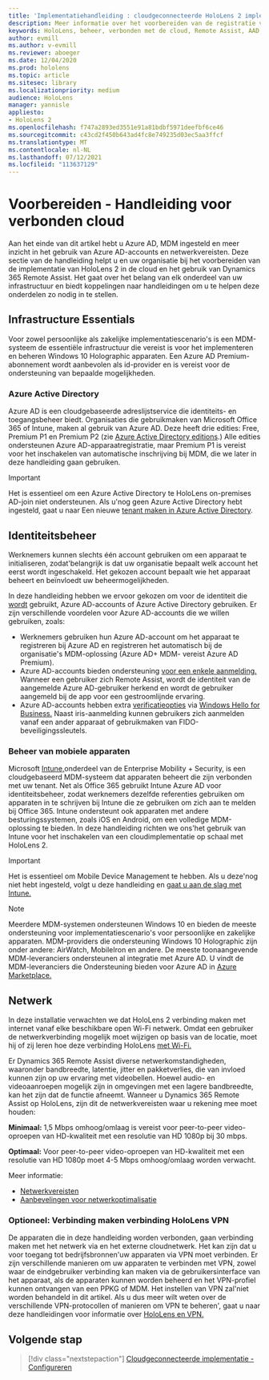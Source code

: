 ```yaml
---
title: 'Implementatiehandleiding : cloudgeconnecteerde HoloLens 2 implementatie op schaal met Remote Assist - Voorbereiden'
description: Meer informatie over het voorbereiden van de registratie van HoloLens via een cloudnetwerk met behulp van Azure Active Directory en identiteitsbeheer.
keywords: HoloLens, beheer, verbonden met de cloud, Remote Assist, AAD, Azure AD, MDM, Mobile Device Management
author: evmill
ms.author: v-evmill
ms.reviewer: aboeger
ms.date: 12/04/2020
ms.prod: hololens
ms.topic: article
ms.sitesec: library
ms.localizationpriority: medium
audience: HoloLens
manager: yannisle
appliesto:
- HoloLens 2
ms.openlocfilehash: f747a2893ed3551e91a81bdbf5971deefbf6ce46
ms.sourcegitcommit: c43cd2f450b643ad4fc8e749235d03ec5aa3ffcf
ms.translationtype: MT
ms.contentlocale: nl-NL
ms.lasthandoff: 07/12/2021
ms.locfileid: "113637129"
---
```

# <a name="prepare---cloud-connected-guide"></a>Voorbereiden - Handleiding voor verbonden cloud

Aan het einde van dit artikel hebt u Azure AD, MDM ingesteld en meer inzicht in het gebruik van Azure AD-accounts en netwerkvereisten. Deze sectie van de handleiding helpt u en uw organisatie bij het voorbereiden van de implementatie van HoloLens 2 in de cloud en het gebruik van Dynamics 365 Remote Assist. Het gaat over het belang van elk onderdeel van uw infrastructuur en biedt koppelingen naar handleidingen om u te helpen deze onderdelen zo nodig in te stellen.

## <a name="infrastructure-essentials"></a>Infrastructure Essentials

Voor zowel persoonlijke als zakelijke implementatiescenario's is een MDM-systeem de essentiële infrastructuur die vereist is voor het implementeren en beheren Windows 10 Holographic apparaten. Een Azure AD Premium-abonnement wordt aanbevolen als id-provider en is vereist voor de ondersteuning van bepaalde mogelijkheden.

### <a name="azure-active-directory"></a>Azure Active Directory

Azure AD is een cloudgebaseerde adreslijstservice die identiteits- en toegangsbeheer biedt. Organisaties die gebruikmaken van Microsoft Office 365 of Intune, maken al gebruik van Azure AD. Deze heeft drie edities: Free, Premium P1 en Premium P2 (zie [Azure Active Directory editions](https://azure.microsoft.com/documentation/articles/active-directory-editions).) Alle edities ondersteunen Azure AD-apparaatregistratie, maar Premium P1 is vereist voor het inschakelen van automatische inschrijving bij MDM, die we later in deze handleiding gaan gebruiken.

> [!IMPORTANT]
> Het is essentieel om een Azure Active Directory te HoloLens on-premises AD-join niet ondersteunen. Als u&#39;nog geen Azure Active Directory hebt ingesteld, gaat u naar Een nieuwe [tenant maken in Azure Active Directory](https://docs.microsoft.com/azure/active-directory/fundamentals/active-directory-access-create-new-tenant).

## <a name="identity-management"></a>Identiteitsbeheer

Werknemers kunnen slechts één account gebruiken om een apparaat te initialiseren, zodat&#39;belangrijk is dat uw organisatie bepaalt welk account het eerst wordt ingeschakeld. Het gekozen account bepaalt wie het apparaat beheert en beïnvloedt uw beheermogelijkheden.

In deze handleiding hebben we ervoor gekozen om voor de identiteit die [wordt](/hololens/hololens-identity) gebruikt, Azure AD-accounts of Azure Active Directory gebruiken. Er zijn verschillende voordelen voor Azure AD-accounts die we willen gebruiken, zoals:

- Werknemers gebruiken hun Azure AD-account om het apparaat te registreren bij Azure AD en registreren het automatisch bij de organisatie&#39;s MDM-oplossing (Azure AD+ MDM- vereist Azure AD Premium).
- Azure AD-accounts bieden ondersteuning [voor een enkele aanmelding.](/azure/active-directory/manage-apps/what-is-single-sign-on) Wanneer een gebruiker zich Remote Assist, wordt de identiteit van de aangemelde Azure AD-gebruiker herkend en wordt de gebruiker aangemeld bij de app voor een gestroomlijnde ervaring.
- Azure AD-accounts hebben extra [verificatieopties](/hololens/hololens-identity) via [Windows Hello for Business.](/windows/security/identity-protection/hello-for-business/hello-identity-verification) Naast iris-aanmelding kunnen gebruikers zich aanmelden vanaf een ander apparaat of gebruikmaken van FIDO-beveiligingssleutels.

### <a name="mobile-device-management"></a>Beheer van mobiele apparaten

Microsoft [Intune,](/mem/intune/fundamentals/what-is-intune)onderdeel van de Enterprise Mobility + Security, is een cloudgebaseerd MDM-systeem dat apparaten beheert die zijn verbonden met uw tenant. Net als Office 365 gebruikt Intune Azure AD voor identiteitsbeheer, zodat werknemers dezelfde referenties gebruiken om apparaten in te schrijven bij Intune die ze gebruiken om zich aan te melden bij Office 365. Intune ondersteunt ook apparaten met andere besturingssystemen, zoals iOS en Android, om een volledige MDM-oplossing te bieden. In deze handleiding richten we ons&#39;het gebruik van Intune voor het inschakelen van een cloudimplementatie op schaal met HoloLens 2.

> [!IMPORTANT]
> Het is essentieel om Mobile Device Management te hebben. Als u deze&#39;nog niet hebt ingesteld, volgt u deze handleiding en [gaat u aan de slag met Intune.](/mem/intune/fundamentals/free-trial-sign-up)

> [!NOTE]
> Meerdere MDM-systemen ondersteunen Windows 10 en bieden de meeste ondersteuning voor implementatiescenario's voor persoonlijke en zakelijke apparaten. MDM-providers die ondersteuning Windows 10 Holographic zijn onder andere: AirWatch, MobileIron en andere. De meeste toonaangevende MDM-leveranciers ondersteunen al integratie met Azure AD. U vindt de MDM-leveranciers die Ondersteuning bieden voor Azure AD in [Azure Marketplace.](https://azure.microsoft.com/marketplace/)

## <a name="network"></a>Netwerk

In deze installatie verwachten we dat HoloLens 2 verbinding maken met internet vanaf elke beschikbare open Wi-Fi netwerk. Omdat een gebruiker de netwerkverbinding mogelijk moet wijzigen op basis van de locatie, moet hij of zij leren hoe deze verbinding HoloLens [met Wi-Fi.](/hololens/hololens-network)

Er Dynamics 365 Remote Assist diverse netwerkomstandigheden, waaronder bandbreedte, latentie, jitter en pakketverlies, die van invloed kunnen zijn op uw ervaring met videobellen. Hoewel audio- en videoaanroepen mogelijk zijn in omgevingen met een lagere bandbreedte, kan het zijn dat de functie afneemt. Wanneer u Dynamics 365 Remote Assist op HoloLens, zijn dit de netwerkvereisten waar u rekening mee moet houden:

**Minimaal:** 1,5 Mbps omhoog/omlaag is vereist voor peer-to-peer video-oproepen van HD-kwaliteit met een resolutie van HD 1080p bij 30 mbps.

**Optimaal:** Voor peer-to-peer video-oproepen van HD-kwaliteit met een resolutie van HD 1080p moet 4-5 Mbps omhoog/omlaag worden verwacht.

Meer informatie:

- [Netwerkvereisten](/dynamics365/mixed-reality/remote-assist/requirements#network-requirements)
- [Aanbevelingen voor netwerkoptimalisatie](/dynamics365/mixed-reality/remote-assist/requirements#dynamics-365-remote-assist-hololens)

### <a name="optional-connect-your-hololens-to-vpn"></a>Optioneel: Verbinding maken verbinding HoloLens VPN

De apparaten die in deze handleiding worden verbonden, gaan verbinding maken met het netwerk via en het externe cloudnetwerk. Het kan zijn dat u voor toegang tot bedrijfsbronnen&#39;uw apparaten via VPN moet verbinden. Er zijn verschillende manieren om uw apparaten te verbinden met VPN, zowel waar de eindgebruiker verbinding kan maken via de gebruikersinterface van het apparaat, als de apparaten kunnen worden beheerd en het VPN-profiel kunnen ontvangen van een PPKG of MDM. Het instellen van VPN zal&#39;niet worden behandeld in dit artikel. Als u dus meer wilt weten over de verschillende VPN-protocollen of manieren om VPN te beheren&#39;, gaat u naar deze handleidingen voor informatie over [HoloLens en VPN.](/hololens/hololens-network#vpn)

## <a name="next-step"></a>Volgende stap

> [!div class="nextstepaction"]
> [Cloudgeconnecteerde implementatie - Configureren](hololens2-cloud-connected-configure.md)

